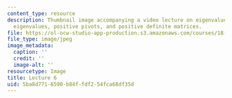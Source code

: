 ```yaml
---
content_type: resource
description: Thumbnail image accompanying a video lecture on eigenvalues, positive
  eigenvalues, positive pivots, and positive definite matrices.
file: https://ol-ocw-studio-app-production.s3.amazonaws.com/courses/18-085-computational-science-and-engineering-i-fall-2008/5ba8d7716590b84ffdf254fca68df35d_6.jpg
file_type: image/jpeg
image_metadata:
  caption: ''
  credit: ''
  image-alt: ''
resourcetype: Image
title: Lecture 6
uid: 5ba8d771-6590-b84f-fdf2-54fca68df35d
---
```

